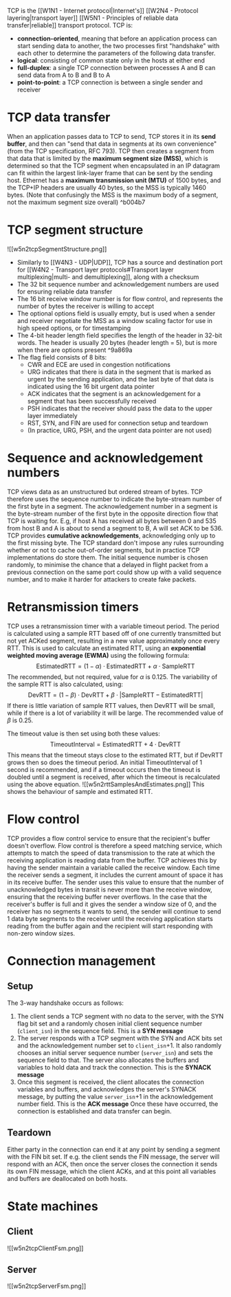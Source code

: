 TCP is the [[W1N1 - Internet protocol|Internet's]] [[W2N4 - Protocol layering|transport layer]] [[W5N1 - Principles of reliable data transfer|reliable]] transport protocol. 
TCP is:
- **connection-oriented**, meaning that before an application process can start sending data to another, the two processes first "handshake" with each other to determine the parameters of the following data transfer.
- **logical**: consisting of common state only in the hosts at either end
- **full-duplex**: a single TCP connection between processes A and B can send data from A to B and B to A
- **point-to-point**: a TCP connection is between a single sender and receiver
# TCP data transfer
When an application passes data to TCP to send, TCP stores it in its **send buffer**, and then can "send that data in segments at its own convenience" (from the TCP specification, RFC 793). TCP then creates a segment from that data that is limited by the **maximum segment size (MSS)**, which is determined so that the TCP segment when encapsulated in an IP datagram can fit within the largest link-layer frame that can be sent by the sending host. Ethernet has a **maximum transmission unit (MTU)** of 1500 bytes, and the TCP+IP headers are usually 40 bytes, so the MSS is typically 1460 bytes. (Note that confusingly the MSS is the maximum body of a segment, not the maximum segment size overall) ^b004b7
# TCP segment structure
![[w5n2tcpSegmentStructure.png]]
- Similarly to [[W4N3 - UDP|UDP]], TCP has a source and destination port for [[W4N2 - Transport layer protocols#Transport layer multiplexing|multi- and demultiplexing]], along with a checksum
- The 32 bit sequence number and acknowledgement numbers are used for ensuring reliable data transfer
- The 16 bit receive window number is for flow control, and represents the number of bytes the receiver is willing to accept
- The optional options field is usually empty, but is used when a sender and receiver negotiate the MSS as a window scaling factor for use in high speed options, or for timestamping
- The 4-bit header length field specifies the length of the header in 32-bit words. The header is usually 20 bytes (header length = 5), but is more when there are options present ^9a869a
- The flag field consists of 8 bits:
	- CWR and ECE are used in congestion notifications
	- URG indicates that there is data in the segment that is marked as urgent by the sending application, and the last byte of that data is indicated using the 16 bit urgent data pointer
	- ACK indicates that the segment is an acknowledgement for a segment that has been successfully received
	- PSH indicates that the receiver should pass the data to the upper layer immediately
	- RST, SYN, and FIN are used for connection setup and teardown
	- (In practice, URG, PSH, and the urgent data pointer are not used)
# Sequence and acknowledgement numbers
TCP views data as an unstructured but ordered stream of bytes. TCP therefore uses the sequence number to indicate the byte-stream number of the first byte in a segment. The acknowledgement number in a segment is the byte-stream number of the first byte in the opposite direction flow that TCP is waiting for. E.g, if host A has received all bytes between 0 and 535 from host B and A is about to send a segment to B, A will set ACK to be 536.
TCP provides **cumulative acknowledgements**, acknowledging only up to the first missing byte. The TCP standard don't impose any rules surrounding whether or not to cache out-of-order segments, but in practice TCP implementations do store them. The initial sequence number is chosen randomly, to minimise the chance that a delayed in flight packet from a previous connection on the same port could show up with a valid sequence number, and to make it harder for attackers to create fake packets.
# Retransmission timers
TCP uses a retransmission timer with a variable timeout period. The period is calculated using a sample RTT based off of one currently transmitted but not yet ACKed segment, resulting in a new value approximately once every RTT. This is used to calculate an estimated RTT, using an **exponential weighted moving average (EWMA)** using the following formula:
$$
\text{EstimatedRTT}=(1-\alpha)\cdot\text{EstimatedRTT}+\alpha\cdot\text{SampleRTT}
$$
The recommended, but not required, value for $\alpha$ is $0.125$.
The variability of the sample RTT is also calculated, using:
$$
\text{DevRTT}=(1-\beta)\cdot\text{DevRTT}+\beta\cdot\left\vert\text{SampleRTT}-\text{EstimatedRTT}\right\vert
$$
If there is little variation of sample RTT values, then $\text{DevRTT}$ will be small, while if there is a lot of variability it will be large.
The recommended value of $\beta$ is $0.25$.

The timeout value is then set using both these values:
$$
\text{TimeoutInterval}=\text{EstimatedRTT}+4\cdot\text{DevRTT}
$$
This means that the timeout stays close to the estimated RTT, but if $\text{DevRTT}$ grows then so does the timeout period.
An initial $\text{TimeoutInterval}$ of 1 second is recommended, and if a timeout occurs then the timeout is doubled until a segment is received, after which the timeout is recalculated using the above equation.
![[w5n2rttSamplesAndEstimates.png]]
This shows the behaviour of sample and estimated RTT.
# Flow control
TCP provides a flow control service to ensure that the recipient's buffer doesn't overflow. Flow control is therefore a speed matching service, which attempts to match the speed of data transmission to the rate at which the receiving application is reading data from the buffer.
TCP achieves this by having the sender maintain a variable called the receive window. Each time the receiver sends a segment, it includes the current amount of space it has in its receive buffer. The sender uses this value to ensure that the number of unacknowledged bytes in transit is never more than the receive window, ensuring that the receiving buffer never overflows. In the case that the receiver's buffer is full and it gives the sender a window size of 0, and the receiver has no segments it wants to send, the sender will continue to send 1 data byte segments to the receiver until the receiving application starts reading from the buffer again and the recipient will start responding with non-zero window sizes.
# Connection management
## Setup
The 3-way handshake occurs as follows:
1. The client sends a TCP segment with no data to the server, with the SYN flag bit set and a randomly chosen initial client sequence number (`client_isn`) in the sequence field. This is a **SYN message**
2. The server responds with a TCP segment with the SYN and ACK bits set and the acknowledgement number set to `client_isn`+1. It also randomly chooses an initial server sequence number (`server_isn`) and sets the sequence field to that. The server also allocates the buffers and variables to hold data and track the connection. This is the **SYNACK message**
3. Once this segment is received, the client allocates the connection variables and buffers, and acknowledges the server's SYNACK message, by putting the value `server_isn`+1 in the acknowledgement number field. This is the **ACK message**
Once these have occurred, the connection is established and data transfer can begin.
## Teardown
Either party in the connection can end it at any point by sending a segment with the FIN bit set. If e.g. the client sends the FIN message, the server will respond with an ACK, then once the server closes the connection it sends its own FIN message, which the client ACKs, and at this point all variables and buffers are deallocated on both hosts.
# State machines
## Client
![[w5n2tcpClientFsm.png]]
## Server
![[w5n2tcpServerFsm.png]]
